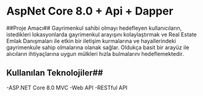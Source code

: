 # AspNet Core 8.0 + Api + Dapper
##Proje Amacı##
Gayrimenkul sahibi olmayı hedefleyen kullanıcıların, istedikleri lokasyonlarda gayrimenkul arayışını kolaylaştırmak ve Real Estate Emlak Danışmaları ile etkin bir iletişim kurmalarına ve hayallerindeki gayrimenkule sahip olmalarına olanak sağlar. Oldukça basit bir arayüz ile alıcıların ihtiyaçlarına uygun mülkleri hızla bulmalarını hedeflemektedir.
## Kullanılan Teknolojiler##
-ASP.NET Core 8.0 MVC
-Web API
-RESTful API
